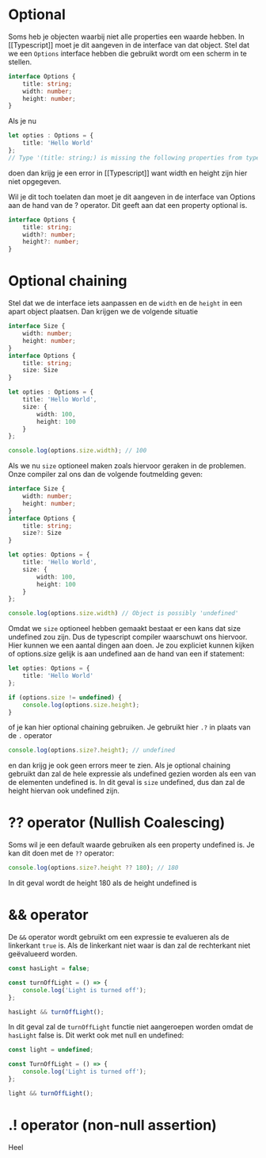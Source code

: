 # Optional
Soms heb je objecten waarbij niet alle properties een waarde hebben. In [[Typescript]] moet je dit aangeven in de interface van dat object. Stel dat we een `Options` interface hebben die gebruikt wordt om een scherm in te stellen.
```ts
interface Options {
	title: string;
	width: number;
	height: number;
}
```

Als je nu
```ts
let opties : Options = {
	title: 'Hello World'
};
// Type '(title: string;) is missing the following properties from type 'Options': width, height (2739)
```

doen dan krijg je een error in [[Typescript]] want width en height zijn hier niet opgegeven.

Wil je dit toch toelaten dan moet je dit aangeven in de interface van Options aan de hand van de ? operator. Dit geeft aan dat een property optional is.
```ts
interface Options {
	title: string;
	width?: number;
	height?: number;
}
```

# Optional chaining
Stel dat we de interface iets aanpassen en de `width` en de `height` in een apart object plaatsen. Dan krijgen we de volgende situatie
```ts
interface Size {
	width: number;
	height: number;
}
interface Options {
	title: string;
	size: Size
}

let opties : Options = {
	title: 'Hello World',
	size: {
		width: 100,
		height: 100
	}
};

console.log(options.size.width); // 100
```

Als we nu `size` optioneel maken zoals hiervoor geraken in de problemen. Onze compiler zal ons dan de volgende foutmelding geven:
```ts
interface Size {
	width: number;
	height: number;
}
interface Options {
	title: string;
	size?: Size
}

let opties: Options = {
	title: 'Hello World',
	size: {
		width: 100,
		height: 100
	}
};

console.log(options.size.width) // Object is possibly 'undefined'
```

Omdat we `size` optioneel hebben gemaakt bestaat er een kans dat size undefined zou zijn. Dus de typescript compiler waarschuwt ons hiervoor. Hier kunnen we een aantal dingen aan doen. Je zou expliciet kunnen kijken of options.size gelijk is aan undefined aan de hand van een if statement:
```ts
let opties: Options = {
	title: 'Hello World'
};

if (options.size != undefined) {
	console.log(options.size.height);
}
```
of je kan hier optional chaining gebruiken. Je gebruikt hier `.?` in plaats van de `.` operator
```ts
console.log(options.size?.height); // undefined
```
en dan krijg je ook geen errors meer te zien. Als je optional chaining gebruikt dan zal de hele expressie als undefined gezien worden als een van de elementen undefined is. In dit geval is `size` undefined, dus dan zal de height hiervan ook undefined zijn.

# ?? operator (Nullish Coalescing)
Soms wil je een default waarde gebruiken als een property undefined is. Je kan dit doen met de `??` operator:
```ts
console.log(options.size?.height ?? 180); // 180
```
In dit geval wordt de height 180 als de height undefined is
# && operator
De `&&` operator wordt gebruikt om een expressie te evalueren als de linkerkant `true` is. Als de linkerkant niet waar is dan zal de rechterkant niet geëvalueerd worden.
```ts
const hasLight = false;

const turnOffLight = () => {
	console.log('Light is turned off');
};

hasLight && turnOffLight();
```
In dit geval zal de `turnOffLight` functie niet aangeroepen worden omdat de `hasLight` false is.
Dit werkt ook met null en undefined:
```ts
const light = undefined;

const TurnOffLight = () => {
	console.log('Light is turned off');
};

light && turnOffLight();
```

# .! operator (non-null assertion)
Heel 